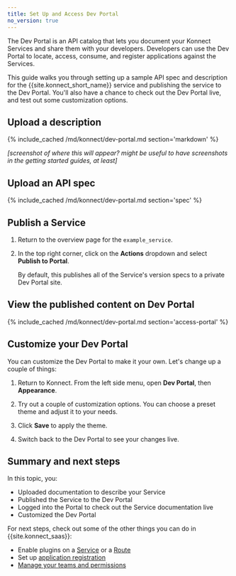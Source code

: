 ```yaml
---
title: Set Up and Access Dev Portal
no_version: true
---
```


The Dev Portal is an API catalog that lets you document your Konnect Services
and share them with your developers. Developers can use the Dev Portal to
locate, access, consume, and register applications against the Services.

This guide walks you through setting up a sample API spec and description for
the {{site.konnect_short_name}} service and publishing the service to the Dev
Portal. You'll also have a chance to check out the Dev Portal live, and test
out some customization options.

## Upload a description

{% include_cached /md/konnect/dev-portal.md section='markdown' %}

_[screenshot of where this will appear? might be useful to have screenshots in the getting started guides, at least]_

## Upload an API spec

{% include_cached /md/konnect/dev-portal.md section='spec' %}

## Publish a Service

1. Return to the overview page for the `example_service`.

1. In the top right corner, click on the **Actions** dropdown and select
**Publish to Portal**.

    By default, this publishes all of the Service's version specs to a private
    Dev Portal site.


## View the published content on Dev Portal

{% include_cached /md/konnect/dev-portal.md section='access-portal' %}

## Customize your Dev Portal

You can customize the Dev Portal to make it your own.
Let's change up a couple of things:

1. Return to Konnect. From the left side menu, open **Dev Portal**, then **Appearance**.

1. Try out a couple of customization options.
You can choose a preset theme and adjust it to your needs.

1. Click **Save** to apply the theme.

1. Switch back to the Dev Portal to see your changes live.

## Summary and next steps

In this topic, you:
* Uploaded documentation to describe your Service
* Published the Service to the Dev Portal
* Logged into the Portal to check out the Service documentation live
* Customized the Dev Portal

For next steps, check out some of the other things you can do in
{{site.konnect_saas}}:
* Enable plugins on a [Service](/konnect/configure/servicehub/enable-service-plugin/) or a
[Route](/konnect/configure/servicehub/enable-route-plugin/)
* Set up [application registration](/konnect/dev-portal/applications/enable-app-reg/)
* [Manage your teams and permissions](/konnect/org-management/users-and-roles/)
